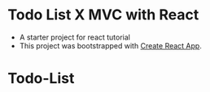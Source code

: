 # Todo List X MVC with React

- A starter project for react tutorial
- This project was bootstrapped with [Create React App](https://github.com/facebook/create-react-app).
# Todo-List
